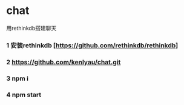 # chat
用rethinkdb搭建聊天

### 1 安装rethinkdb [https://github.com/rethinkdb/rethinkdb]

### 2 https://github.com/kenlyau/chat.git

### 3 npm i

### 4 npm start
